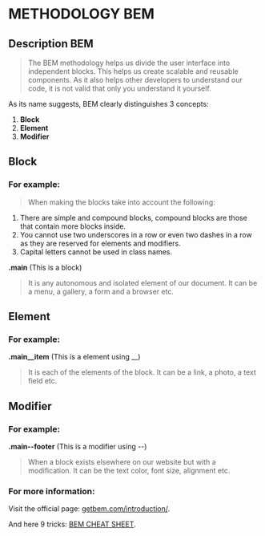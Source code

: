 # METHODOLOGY BEM

## Description BEM
>The BEM methodology helps us divide the user interface into independent blocks.
>This helps us create scalable and reusable components.
>As it also helps other developers to understand our code, it is not valid that only you understand it yourself.
> 
As its name suggests, BEM clearly distinguishes 3 concepts:

1. **Block**
2. **Element**
3. **Modifier**


## Block
### For example:
>When making the blocks take into account the following:

1. There are simple and compound blocks, compound blocks are those that contain more blocks inside.
2. You cannot use two underscores in a row or even two dashes in a row as they are reserved for elements and modifiers.
3. Capital letters cannot be used in class names.

**.main** (This is a block)

> It is any autonomous and isolated element of our document.
It can be a menu, a gallery, a form and a browser etc.

## Element
### For example:
**.main__item** (This is a element using __)

>It is each of the elements of the block.
It can be a link, a photo, a text field etc.

## Modifier
### For example:
**.main--footer** (This is a modifier using --)

>When a block exists elsewhere on our website but with a modification. 
It can be the text color, font size, alignment etc.


### For more information:

Visit the official page: [getbem.com/introduction/](http://getbem.com/introduction/).

And here 9 tricks: [BEM CHEAT SHEET](https://9elements.com/bem-cheat-sheet/).

